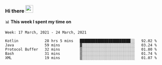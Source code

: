 ### Hi there <a href="https://www.gautamkrishnar.com/"><img src="https://media.giphy.com/media/hvRJCLFzcasrR4ia7z/giphy.gif" width="25px"></a>

📊 **This week I spent my time on**

<!--START_SECTION:waka-->
```text
Week: 17 March, 2021 - 24 March, 2021

Kotlin            28 hrs 5 mins   ███████████████████████░░   92.02 % 
Java              59 mins         ▓░░░░░░░░░░░░░░░░░░░░░░░░   03.24 % 
Protocol Buffer   32 mins         ▒░░░░░░░░░░░░░░░░░░░░░░░░   01.80 % 
Bash              31 mins         ▒░░░░░░░░░░░░░░░░░░░░░░░░   01.74 % 
XML               19 mins         ▒░░░░░░░░░░░░░░░░░░░░░░░░   01.07 % 
```
<!--END_SECTION:waka-->
